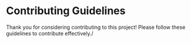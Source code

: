 # Contributing Guidelines

Thank you for considering contributing to this project! Please follow these guidelines to contribute effectively./

